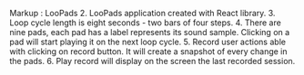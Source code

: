 Markup : LooPads
2.		LooPads application created with React library.
3.	Loop cycle length is eight seconds - two bars of four steps.
4.	There are nine pads, each pad has a label represents its sound sample. Clicking on a pad will start playing it on the next loop cycle.
5.	Record user actions able with clicking on record button. It will create a snapshot of every change in the pads.
6.	Play record will display on the screen the last recorded session.
